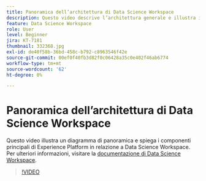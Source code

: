 ```yaml
---
title: Panoramica dell’architettura di Data Science Workspace
description: Questo video descrive l’architettura generale e illustra i componenti principali di Data Science Workspace in Adobe Experience Platform.
feature: Data Science Workspace
role: User
level: Beginner
jira: KT-7181
thumbnail: 332368.jpg
exl-id: de40f58b-36bd-458c-b792-c8963546f42e
source-git-commit: 00ef0f40fb3d82f0c06428a35c0e402f46ab6774
workflow-type: tm+mt
source-wordcount: '62'
ht-degree: 0%

---
```


# Panoramica dell’architettura di Data Science Workspace

Questo video illustra un diagramma di panoramica e spiega i componenti principali di Experience Platform in relazione a Data Science Workspace. Per ulteriori informazioni, visitare la [documentazione di Data Science Workspace](https://experienceleague.adobe.com/docs/experience-platform/data-science-workspace/home.html).

>[!VIDEO](https://video.tv.adobe.com/v/332368)


